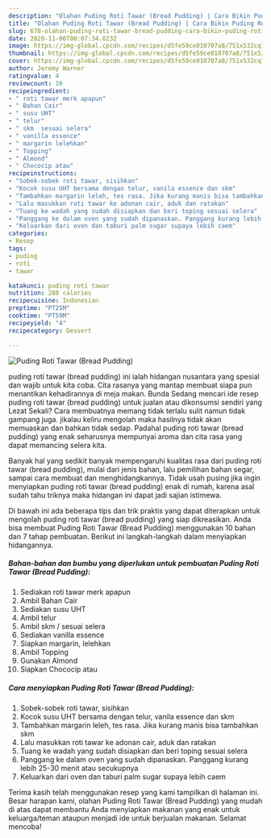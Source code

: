 ```yaml
---
description: "Olahan Puding Roti Tawar (Bread Pudding) | Cara Bikin Puding Roti Tawar (Bread Pudding) Yang Sedap"
title: "Olahan Puding Roti Tawar (Bread Pudding) | Cara Bikin Puding Roti Tawar (Bread Pudding) Yang Sedap"
slug: 678-olahan-puding-roti-tawar-bread-pudding-cara-bikin-puding-roti-tawar-bread-pudding-yang-sedap
date: 2020-11-06T00:07:34.023Z
image: https://img-global.cpcdn.com/recipes/d5fe59ce010707a8/751x532cq70/puding-roti-tawar-bread-pudding-foto-resep-utama.jpg
thumbnail: https://img-global.cpcdn.com/recipes/d5fe59ce010707a8/751x532cq70/puding-roti-tawar-bread-pudding-foto-resep-utama.jpg
cover: https://img-global.cpcdn.com/recipes/d5fe59ce010707a8/751x532cq70/puding-roti-tawar-bread-pudding-foto-resep-utama.jpg
author: Jeremy Warner
ratingvalue: 4
reviewcount: 10
recipeingredient:
- " roti tawar merk apapun"
- " Bahan Cair"
- " susu UHT"
- " telur"
- " skm  sesuai selera"
- " vanilla essence"
- " margarin lelehkan"
- " Topping"
- " Almond"
- " Chococip atau"
recipeinstructions:
- "Sobek-sobek roti tawar, sisihkan"
- "Kocok susu UHT bersama dengan telur, vanila essence dan skm"
- "Tambahkan margarin leleh, tes rasa. Jika kurang manis bisa tambahkan skm"
- "Lalu masukkan roti tawar ke adonan cair, aduk dan ratakan"
- "Tuang ke wadah yang sudah disiapkan dan beri toping sesuai selera"
- "​Panggang ke dalam oven yang sudah dipanaskan. Panggang kurang lebih 25-30 menit atau secukupnya"
- "Keluarkan dari oven dan taburi palm sugar supaya lebih caem"
categories:
- Resep
tags:
- puding
- roti
- tawar

katakunci: puding roti tawar 
nutrition: 288 calories
recipecuisine: Indonesian
preptime: "PT25M"
cooktime: "PT59M"
recipeyield: "4"
recipecategory: Dessert

---
```



![Puding Roti Tawar (Bread Pudding)](https://img-global.cpcdn.com/recipes/d5fe59ce010707a8/751x532cq70/puding-roti-tawar-bread-pudding-foto-resep-utama.jpg)


puding roti tawar (bread pudding) ini ialah hidangan nusantara yang spesial dan wajib untuk kita coba. Cita rasanya yang mantap membuat siapa pun menantikan kehadirannya di meja makan.
Bunda Sedang mencari ide resep puding roti tawar (bread pudding) untuk jualan atau dikonsumsi sendiri yang Lezat Sekali? Cara membuatnya memang tidak terlalu sulit namun tidak gampang juga. jikalau keliru mengolah maka hasilnya tidak akan memuaskan dan bahkan tidak sedap. Padahal puding roti tawar (bread pudding) yang enak seharusnya mempunyai aroma dan cita rasa yang dapat memancing selera kita.

Banyak hal yang sedikit banyak mempengaruhi kualitas rasa dari puding roti tawar (bread pudding), mulai dari jenis bahan, lalu pemilihan bahan segar, sampai cara membuat dan menghidangkannya. Tidak usah pusing jika ingin menyiapkan puding roti tawar (bread pudding) enak di rumah, karena asal sudah tahu triknya maka hidangan ini dapat jadi sajian istimewa.




Di bawah ini ada beberapa tips dan trik praktis yang dapat diterapkan untuk mengolah puding roti tawar (bread pudding) yang siap dikreasikan. Anda bisa membuat Puding Roti Tawar (Bread Pudding) menggunakan 10 bahan dan 7 tahap pembuatan. Berikut ini langkah-langkah dalam menyiapkan hidangannya.

<!--inarticleads1-->

##### Bahan-bahan dan bumbu yang diperlukan untuk pembuatan Puding Roti Tawar (Bread Pudding):

1. Sediakan  roti tawar merk apapun
1. Ambil  Bahan Cair
1. Sediakan  susu UHT
1. Ambil  telur
1. Ambil  skm / sesuai selera
1. Sediakan  vanilla essence
1. Siapkan  margarin, lelehkan
1. Ambil  Topping
1. Gunakan  Almond
1. Siapkan  Chococip atau




<!--inarticleads2-->

##### Cara menyiapkan Puding Roti Tawar (Bread Pudding):

1. Sobek-sobek roti tawar, sisihkan
1. Kocok susu UHT bersama dengan telur, vanila essence dan skm
1. Tambahkan margarin leleh, tes rasa. Jika kurang manis bisa tambahkan skm
1. Lalu masukkan roti tawar ke adonan cair, aduk dan ratakan
1. Tuang ke wadah yang sudah disiapkan dan beri toping sesuai selera
1. ​Panggang ke dalam oven yang sudah dipanaskan. Panggang kurang lebih 25-30 menit atau secukupnya
1. Keluarkan dari oven dan taburi palm sugar supaya lebih caem




Terima kasih telah menggunakan resep yang kami tampilkan di halaman ini. Besar harapan kami, olahan Puding Roti Tawar (Bread Pudding) yang mudah di atas dapat membantu Anda menyiapkan makanan yang enak untuk keluarga/teman ataupun menjadi ide untuk berjualan makanan. Selamat mencoba!
